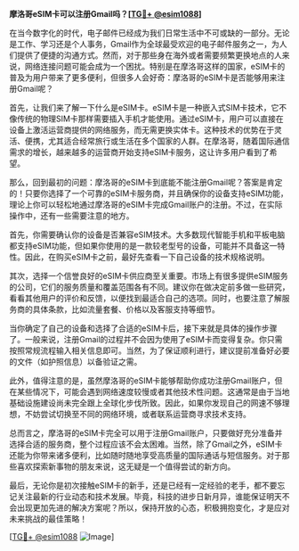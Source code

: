 **摩洛哥eSIM卡可以注册Gmail吗？[[TG💪+ @esim1088](https://t.me/s/esim1088)]**

在当今数字化的时代，电子邮件已经成为我们日常生活中不可或缺的一部分。无论是工作、学习还是个人事务，Gmail作为全球最受欢迎的电子邮件服务之一，为人们提供了便捷的沟通方式。然而，对于那些身在海外或者需要频繁更换地点的人来说，网络连接问题可能会成为一个困扰。特别是在摩洛哥这样的国家，eSIM卡的普及为用户带来了更多便利，但很多人会好奇：摩洛哥的eSIM卡是否能够用来注册Gmail呢？

首先，让我们来了解一下什么是eSIM卡。eSIM卡是一种嵌入式SIM卡技术，它不像传统的物理SIM卡那样需要插入手机才能使用。通过eSIM卡，用户可以直接在设备上激活运营商提供的网络服务，而无需更换实体卡。这种技术的优势在于灵活、便携，尤其适合经常旅行或生活在多个国家的人群。在摩洛哥，随着国际通信需求的增长，越来越多的运营商开始支持eSIM卡服务，这让许多用户看到了希望。

那么，回到最初的问题：摩洛哥的eSIM卡到底能不能注册Gmail呢？答案是肯定的！只要你选择了一个可靠的eSIM卡服务商，并且确保你的设备支持eSIM功能，理论上你可以轻松地通过摩洛哥的eSIM卡完成Gmail账户的注册。不过，在实际操作中，还有一些需要注意的地方。

首先，你需要确认你的设备是否兼容eSIM技术。大多数现代智能手机和平板电脑都支持eSIM功能，但如果你使用的是一款较老型号的设备，可能并不具备这一特性。因此，在购买eSIM卡之前，最好先查看一下自己设备的技术规格说明。

其次，选择一个信誉良好的eSIM卡供应商至关重要。市场上有很多提供eSIM服务的公司，它们的服务质量和覆盖范围各有不同。建议你在做决定前多做一些研究，看看其他用户的评价和反馈，以便找到最适合自己的选项。同时，也要注意了解服务商的具体条款，比如流量套餐、价格以及客服支持等细节。

当你确定了自己的设备和选择了合适的eSIM卡后，接下来就是具体的操作步骤了。一般来说，注册Gmail的过程并不会因为使用了eSIM卡而变得复杂。你只需按照常规流程输入相关信息即可。当然，为了保证顺利进行，建议提前准备好必要的文件（如护照信息）以备验证之需。

此外，值得注意的是，虽然摩洛哥的eSIM卡能够帮助你成功注册Gmail账户，但在某些情况下，可能会遇到网络速度较慢或者其他技术性问题。这通常是由于当地基础设施建设尚未完全跟上全球化步伐所致。因此，如果你发现自己的网速不够理想，不妨尝试切换至不同的网络环境，或者联系运营商寻求技术支持。

总而言之，摩洛哥的eSIM卡完全可以用于注册Gmail账户，只要做好充分准备并选择合适的服务商，整个过程应该不会太困难。当然，除了Gmail之外，eSIM卡还能为你带来诸多便利，比如随时随地享受高质量的国际通话与短信服务。对于那些喜欢探索新事物的朋友来说，这无疑是一个值得尝试的新方向。

最后，无论你是初次接触eSIM卡的新手，还是已经有一定经验的老手，都不要忘记关注最新的行业动态和技术发展。毕竟，科技的进步日新月异，谁能保证明天不会出现更加先进的解决方案呢？所以，保持开放的心态，积极拥抱变化，才是应对未来挑战的最佳策略！

[[TG💪+ @esim1088](https://t.me/s/esim1088) ![Image](https://i.postimg.cc/4NQfJmqS/Snipaste-2025-05-13-00-14-12.png)]